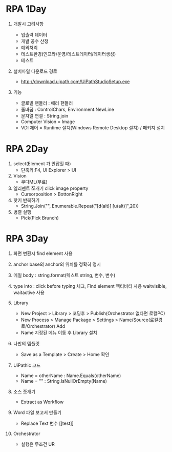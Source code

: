 

# RPA 1Day

1. 개발시 고려사항
    * 입출력 데이터
    * 개발 공수 산정
    * 예외처리
    * 테스트환경(인프라/운영/테스트데이터/데이터생성)
    * 테스트 
    
1. 설치파일 다운로드 경로
      * http://download.uipath.com/UiPathStudioSetup.exe

1. 기능
    * 글로벌 핸들러 : 에러 핸들러
    * 줄바꿈 : ControlChars,  Environment.NewLine
    * 문자열 연결 : String.join
    * Computer Vision = Image
    * VDI 제어 = Runtime 설치(Windows Remote Desktop 설치) / 패키지 설치

# RPA 2Day

1. select(Element 가 안잡힐 때)
      * 단축키:F4, UI Explorer > UI 
2. Vision
      * 쿠다ML(무료)
3. 엘리멘트 쪼개기 click image property
      * Cursorposition > BottonRight
4. 핫키 반복하기
      * String.Join("", Enumerable.Repeat("[d(alt)] [u(alt)]",20))
5. 병렬 실행
      * Pick(Pick Brunch)


# RPA 3Day

1. 화면 변환시 find element 사용

2. anchor base의 anchor의 위치를 정확히 명시

3. 메일 body : string.format(텍스트 string, 변수, 변수)

4. type into : click before typing 체크, Find element 엑티비티 사용 waitvisible, waitactive 사용
 
5. Library
      * New Project > Library > 코딩후 > Publish(Orchestrator 없다면 로컬PC)
      * New Process > Manage Package > Settings > Name/Source(로컬경로/Orchestrator) Add
      * Name 지정된 메뉴 이동 후 Library 설치
      
6. 나만의 템플릿
      * Save as a Template > Create > Home 확인
      
7. UiPathic 코드
      * Name = otherName : Name.Equals(otherName)
      * Name = "" : String.IsNullOrEmpty(Name)
      
8. 소스 쪼개기
      * Extract as Workflow
      
9. Word 파일 보고서 만들기
      * Replace Text 변수 [[test]]
      
10. Orchestrator 
      * 실행은 무조건 UR
